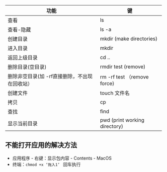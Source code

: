| 功能                                          | 键                            |
| --------------------------------------------- | ----------------------------- |
| 查看                                          | ls                            |
| 查看-隐藏                                     | ls -a                         |
| 创建目录                                      | mkdir (make directories)      |
| 进入目录                                      | mkdir                         |
| 返回上级目录                                  | cd ..                         |
| 删除目录(空目录)                              | rmdir test (remove)           |
| 删除非空目录(加 -rf直接删除，不出现在回收站） | rm -rf test （remove force)   |
| 创建文件                                      | touch 文件名                  |
| 拷贝                                          | cp                            |
| 查找                                          | find                          |
| 显示当前目录                                  | pwd (print working directory) |

## 不能打开应用的解决方法

- 应用程序 - 右键：显示包内容 - Contents - MacOS 
- 终端：`chmod +x ‘拖入1’ ` 回车执行